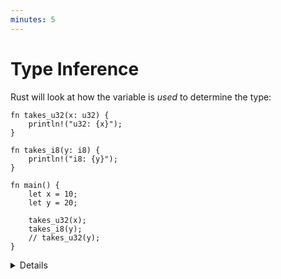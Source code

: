 ```yaml
---
minutes: 5
---
```


# Type Inference

Rust will look at how the variable is _used_ to determine the type:

<!-- mdbook-xgettext: skip -->

```rust,editable
fn takes_u32(x: u32) {
    println!("u32: {x}");
}

fn takes_i8(y: i8) {
    println!("i8: {y}");
}

fn main() {
    let x = 10;
    let y = 20;

    takes_u32(x);
    takes_i8(y);
    // takes_u32(y);
}
```

<details>

This slide demonstrates how the Rust compiler infers types based on constraints
given by variable declarations and usages.

It is very important to emphasize that variables declared like this are not of
some sort of dynamic "any type" that can hold any data. The machine code
generated by such declaration is identical to the explicit declaration of a
type. The compiler does the job for us and helps us write more concise code.

When nothing constrains the type of an integer literal, Rust defaults to `i32`.
This sometimes appears as `{integer}` in error messages. Similarly,
floating-point literals default to `f64`.

```rust,compile_fail
fn main() {
    let x = 3.14;
    let y = 20;
    assert_eq!(x, y);
    // ERROR: no implementation for `{float} == {integer}`
}
```

</details>
